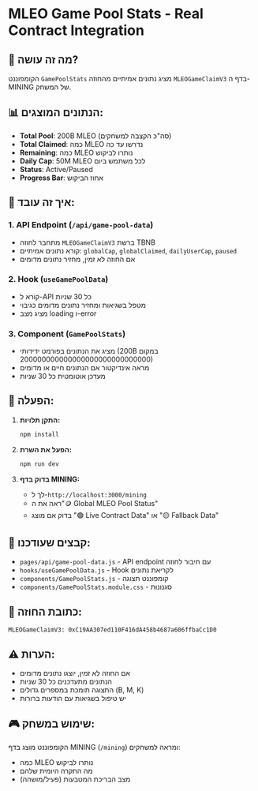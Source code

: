 # MLEO Game Pool Stats - Real Contract Integration

## 🎯 מה זה עושה?

הקומפוננט `GamePoolStats` מציג נתונים אמיתיים מהחוזה `MLEOGameClaimV3` בדף ה-MINING של המשחק.

## 📊 הנתונים המוצגים:

- **Total Pool**: 200B MLEO (סה"כ הקצבה למשחקים)
- **Total Claimed**: כמה MLEO נדרשו עד כה
- **Remaining**: כמה MLEO נותרו לביקוש
- **Daily Cap**: 50M MLEO לכל משתמש ביום
- **Status**: Active/Paused
- **Progress Bar**: אחוז הביקוש

## 🔧 איך זה עובד:

### 1. API Endpoint (`/api/game-pool-data`)
- מתחבר לחוזה `MLEOGameClaimV3` ברשת TBNB
- קורא נתונים אמיתיים: `globalCap`, `globalClaimed`, `dailyUserCap`, `paused`
- אם החוזה לא זמין, מחזיר נתונים מדומים

### 2. Hook (`useGamePoolData`)
- קורא ל-API כל 30 שניות
- מטפל בשגיאות ומחזיר נתונים מדומים כגיבוי
- מציג מצב loading ו-error

### 3. Component (`GamePoolStats`)
- מציג את הנתונים בפורמט ידידותי (200B במקום 200000000000000000000000000000)
- מראה אינדיקטור אם הנתונים חיים או מדומים
- מעדכן אוטומטית כל 30 שניות

## 🚀 הפעלה:

1. **התקן תלויות:**
   ```bash
   npm install
   ```

2. **הפעל את השרת:**
   ```bash
   npm run dev
   ```

3. **בדוק בדף MINING:**
   - לך ל-`http://localhost:3000/mining`
   - ראה את ה"🪙 Global MLEO Pool Status"
   - בדוק אם מוצג "🟢 Live Contract Data" או "🟡 Fallback Data"

## 📝 קבצים שעודכנו:

- `pages/api/game-pool-data.js` - API endpoint עם חיבור לחוזה
- `hooks/useGamePoolData.js` - Hook לקריאת נתונים
- `components/GamePoolStats.js` - קומפוננט תצוגה
- `components/GamePoolStats.module.css` - סגנונות

## 🔗 כתובת החוזה:

```
MLEOGameClaimV3: 0xC19AA307ed110F416dA458b4687a606ffbaCc1D0
```

## ⚠️ הערות:

- אם החוזה לא זמין, יוצגו נתונים מדומים
- הנתונים מתעדכנים כל 30 שניות
- התצוגה תומכת במספרים גדולים (B, M, K)
- יש טיפול בשגיאות עם הודעות ברורות

## 🎮 שימוש במשחק:

הקומפוננט מוצג בדף MINING (`/mining`) ומראה למשחקים:
- כמה MLEO נותרו לביקוש
- מה התקרה היומית שלהם
- מצב הבריכת המטבעות (פעיל/מושהה)
